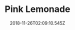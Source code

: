 ---
title: Pink Lemonade
artist: Closure in Moscow
date: 2018-11-26T02:09:10.545Z
cover: /upload/tumblr_od8yzti0js1vfaqyoo1_1280.jpg
styles:
  - Progressive Rock
  - Psychedelic Rock
links:
  spotify: https://open.spotify.com/album/1S0dJcSjS7imowLavbihCs?si=QXELI6x6Rkuv_YCxCMLmDA
  youtube: https://music.youtube.com/watch?v=6Q6dQW-HHjo
  applemusic: https://itunes.apple.com/us/album/pink-lemonade/859035949?uo=4
  soundcloud: ""
  bandcamp: ""
  deezer: https://www.deezer.com/album/7699200
---